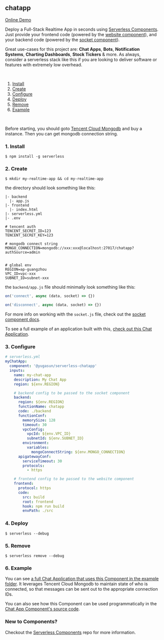 ## chatapp

[Online Demo](https://lfe5nxq-qvopuqp-1300862921.cos-website.ap-guangzhou.myqcloud.com/)

Deploy a Full-Stack Realtime App in seconds using [Serverless Components](https://github.com/serverless/components). Just provide your frontend code (powered by the [website component](https://github.com/serverless-components/tencent-website)), and your backend code (powered by the [socket component](https://github.com/serverless-components/tencent-websocket)).

Great use-cases for this project are: **Chat Apps**, **Bots**, **Notification Systems**, **Charting Dashboards**, **Stock Tickers** & more. As always, consider a serverless stack like this if you are looking to deliver software or features with extremely low overhead.

&nbsp;

1. [Install](#1-install)
2. [Create](#2-create)
3. [Configure](#3-configure)
4. [Deploy](#4-deploy)
5. [Remove](#5-remove)
6. [Example](#6-example)

&nbsp;

Before starting, you should goto [Tencent Cloud Mongodb](https://console.cloud.tencent.com/mongodb) and buy a instance. Then you can get mongodb connection string.

### 1. Install

```console
$ npm install -g serverless
```

### 2. Create

```console
$ mkdir my-realtime-app && cd my-realtime-app
```

the directory should look something like this:

```
|- backend
  |- app.js
|- frontend
  |- index.html
|- serverless.yml
|- .env

```

```.env
# tencent auth
TENCENT_SECRET_ID=123
TENCENT_SECRET_KEY=123

# mongodb connect string
MONGO_CONNECTION=mongodb://xxx:xxx@localhost:27017/chatapp?authSource=admin


# global env
REGION=ap-guangzhou
VPC_ID=vpc-xxx
SUBNET_ID=subnet-xxx
```

the `backend/app.js` file should minimally look something like this:

```js
on('connect', async (data, socket) => {})

on('disconnect', async (data, socket) => {})
```

For more info on working with the `socket.js` file, check out the [socket component docs](https://github.com/serverless-components/tencent-websocket).

To see a full example of an application built with this, [check out this Chat Application](https://github.com/yugasun/chatapp/tree/master/example).

### 3. Configure

```yml
# serverless.yml
myChatApp:
  component: '@yugasun/serverless-chatapp'
  inputs:
    name: my-chat-app
    description: My Chat App
    region: ${env.REGION}

    # backend config to be passed to the socket component
    backend:
      region: ${env.REGION}
      functionName: chatapp
      code: ./backend
      functionConf:
        memorySize: 128
        timeout: 30
        vpcConfig:
          vpcId: ${env.VPC_ID}
          subnetId: ${env.SUBNET_ID}
        environment:
          variables:
            mongoConnectString: ${env.MONGO_CONNECTION}
      apigatewayConf:
        serviceTimeout: 30
        protocols:
          - https

    # frontend config to be passed to the website component
    frontend:
      protocol: https
      code:
        src: build
        root: frontend
        hook: npm run build
        envPath: ./src
```

### 4. Deploy

```console
$ serverless --debug

```

### 5. Remove

```console
$ serverless remove --debug

```

### 6. Example

You can see [a full Chat Application that uses this Component in the example folder](https://github.com/yugasun/chatapp/tree/master/example). It leverages Tencent Cloud Mongodb to maintain state of who is connected, so that messages can be sent out to the appropriate connection IDs.

You can also see how this Component can be used programmatically in the [Chat App Component's source code](https://github.com/yugasun/chatapp/blob/master/serverless.js).

### New to Components?

Checkout the [Serverless Components](https://github.com/serverless/components) repo for more information.
